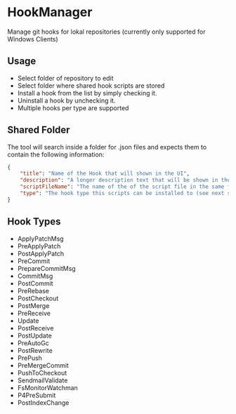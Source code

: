 # HookManager

Manage git hooks for lokal repositories (currently only supported for Windows Clients)

## Usage

* Select folder of repository to edit
* Select folder where shared hook scripts are stored
* Install a hook from the list by simply checking it.
* Uninstall a hook by unchecking it.
* Multiple hooks per type are supported

## Shared Folder

The tool will search inside a folder for .json files and expects them to contain the following information:

```json
{
    "title": "Name of the Hook that will shown in the UI",
    "description": "A longer description text that will be shown in the UI",
    "scriptFileName": "The name of the of the script file in the same folder (.ps1 currently supported)",
    "type": "The hook type this scripts can be installed to (see next section)"
}
```

## Hook Types

* ApplyPatchMsg
* PreApplyPatch
* PostApplyPatch
* PreCommit
* PrepareCommitMsg
* CommitMsg
* PostCommit
* PreRebase
* PostCheckout
* PostMerge
* PreReceive
* Update
* PostReceive
* PostUpdate
* PreAutoGc
* PostRewrite
* PrePush
* PreMergeCommit
* PushToCheckout
* SendmailValidate
* FsMonitorWatchman
* P4PreSubmit
* PostIndexChange
